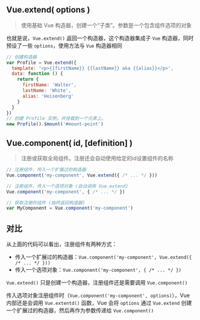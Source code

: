 ## Vue.extend( options )

> 使用基础 Vue 构造器，创建一个“子类”。参数是一个包含组件选项的对象

也就是说，`Vue.extend()` 返回一个构造器，这个构造器集成子 `Vue` 构造器，同时预设了一些 `options`，使用方法与 `Vue` 构造器相同

```JavaScript
// 创建构造器
var Profile = Vue.extend({
  template: '<p>{{firstName}} {{lastName}} aka {{alias}}</p>',
  data: function () {
    return {
      firstName: 'Walter',
      lastName: 'White',
      alias: 'Heisenberg'
    }
  }
})
// 创建 Profile 实例，并挂载到一个元素上。
new Profile().$mount('#mount-point')
```

## Vue.component( id, [definition] )

> 注册或获取全局组件。注册还会自动使用给定的id设置组件的名称

```JavaScript
// 注册组件，传入一个扩展过的构造器
Vue.component('my-component', Vue.extend({ /* ... */ }))

// 注册组件，传入一个选项对象 (自动调用 Vue.extend)
Vue.component('my-component', { /* ... */ })

// 获取注册的组件 (始终返回构造器)
var MyComponent = Vue.component('my-component')
```

## 对比

从上面的代码可以看出，注册组件有两种方式：

- 传入一个扩展过的构造器：`Vue.component('my-component', Vue.extend({ /* ... */ }))`
- 传入一个选项对象：`Vue.component('my-component', { /* ... */ })`

`Vue.extend()` 只是创建一个构造器，注册组件还是需要调用 `Vue.component()`

传入选项对象注册组件时（`Vue.component('my-component', options)`），Vue 内部还是会调用 `Vue.extentd()` 函数，Vue 会将 `options` 通过 `Vue.extend` 创建一个扩展过的构造器，然后再作为参数传递给 `Vue.component()`
